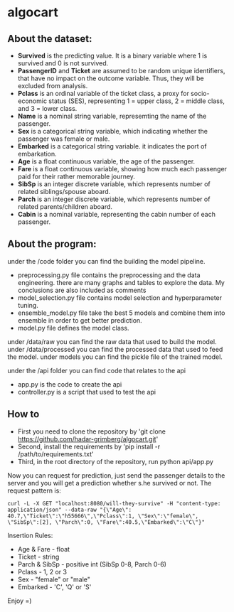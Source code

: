 # algocart

## About the dataset:

- **Survived** is the predicting value. It is a binary variable where 1 is survived and 0 is not survived.  
- **PassengerID** and **Ticket** are assumed to be random unique identifiers, that have no impact on the outcome variable. Thus, they will be excluded from analysis.  
- **Pclass** is an ordinal variable of the ticket class, a proxy for socio-economic status (SES), representing 1 = upper class, 2 = middle class, and 3 = lower class.  
- **Name** is a nominal string variable, represemting the name of the passenger.  
- **Sex** is a categorical string variable, which indicating whether the passenger was female or male.  
- **Embarked** is a categorical string variable. it indicates the port of embarkation.  
- **Age** is a float continuous variable, the age of the passenger.  
- **Fare** is a float continuous variable, showing how much each passenger paid for their rather memorable journey.  
- **SibSp** is an integer discrete variable, which represents number of related siblings/spouse aboard.  
- **Parch** is an integer discrete variable, which represents number of related parents/children aboard.  
- **Cabin** is a nominal variable, representing the cabin number of each passenger.  

## About the program:
under the /code folder you can find the building the model pipeline.
- preprocessing.py file contains the preprocessing and the data engineering. there are many graphs and tables to explore the data. My conclusions are also included as comments
- model_selection.py file contains model selection and hyperparameter tuning.
- ensemble_model.py file take the best 5 models and combine them into ensemble in order to get better prediction.
- model.py file defines the model class.

under /data/raw you can find the raw data that used to build the model.
under /data/processed you can find the processed  data that used to feed the model.
under models you can find the pickle file of the trained model.

under the /api folder you can find code that relates to the api
- app.py is the code to create the api
- controller.py is a script that used to test the api

## How to
- First you need to clone the repository by 'git clone https://github.com/hadar-grimberg/algocart.git'
- Second, install the requirements by 'pip install -r /path/to/requirements.txt'
- Third, in the root directory of the repository, run python api/app.py

Now you can request for prediction, just send the passenger details to the server and you will get a prediction whether s.he survived or not.
The request pattern is:
```shell
curl -L -X GET "localhost:8080/will-they-survive" -H "content-type: application/json" --data-raw "{\"Age\": 40.7,\"Ticket\":\"h55666\",\"Pclass\":1, \"Sex\":\"female\", \"SibSp\":[2], \"Parch\":0, \"Fare\":40.5,\"Embarked\":\"C\"}"
```
Insertion Rules:
- Age & Fare - float
- Ticket - string
- Parch & SibSp - positive int (SibSp 0-8, Parch 0-6)
- Pclass - 1, 2 or 3
- Sex - "female" or "male"
- Embarked - 'C', 'Q' or 'S'

Enjoy =)
